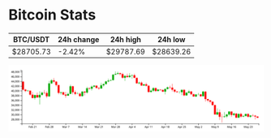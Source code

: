 # Bitcoin Stats

BTC/USDT|24h change|24h high|24h low|
|---|---|---|---|
|$28705.73|-2.42%|$29787.69|$28639.26|

<img src="./chart.svg">
